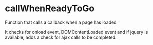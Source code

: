 # callWhenReadyToGo
Function that calls a callback when a page has loaded

It checks for onload event, DOMContentLoaded event and if jquery is available, adds a check for ajax calls to be completed.
